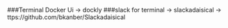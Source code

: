 ###Terminal Docker Ui -> dockly
###slack for terminal -> slackadaisical
 -> ttps://github.com/bkanber/Slackadaisical
